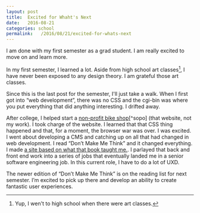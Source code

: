 ```yaml
---
layout: post
title:  Excited for Whaht's Next
date:   2016-08-21
categories: school
permalink:   /2016/08/21/excited-for-whats-next
---
```


I am done with my first semester as a grad student. I am really excited to move on and learn more.

In my first semester, I learned a lot. Aside from high school art classes[^art], I have never been exposed to any design theory. I am grateful those art classes.

Since this is the last post for the semester, I'll just take a walk. When I first got into “web development”, there was no CSS and the cgi-bin was where you put everything that did anything interesting. I drifted away.

After college, I helped start a [non-profit bike shop](http://sopobikes.org/)[^sopo] (that website, not my work). I took charge of the website. I learned that that CSS thing happened and that, for a moment, the browser war was over. I was excited. I went about developing a CMS and catching up on all that had changed in web development. I read “Don’t Make Me Think” and it changed everything. I made [a site based on what that book taught me.](https://web.archive.org/web/20070811180020/http://www.sopobikes.org/). I parlayed that back and front end work into a series of jobs that eventually landed me in a senior software engineering job. In this current role, I have to do a lot of UXD.

The newer edition of “Don’t Make Me Think” is on the reading list for next semester. I’m excited to pick up there and develop an ability to create fantastic user experiences.

[^art]: Yup, I wen't to high school when there were art classes.
